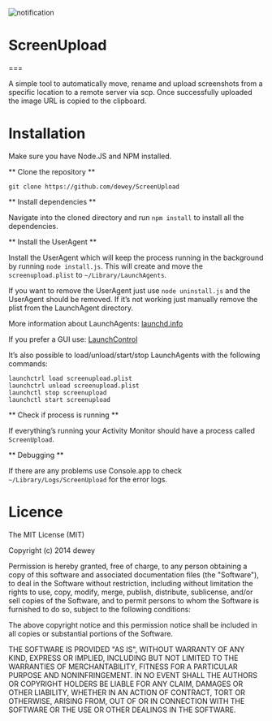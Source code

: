 ![notification](https://img.notmyhostna.me/047df78a4eac436396d9f6b0957c0a8ddfc198b6.png)

# ScreenUpload
===

A simple tool to automatically move, rename and upload screenshots from a specific location to a remote server via scp. Once successfully uploaded the image URL is copied to the clipboard.

# Installation


Make sure you have Node.JS and NPM installed.

** Clone the repository **

`git clone https://github.com/dewey/ScreenUpload`

** Install dependencies **

Navigate into the cloned directory and run `npm install` to install all the dependencies.

** Install the UserAgent **

Install the UserAgent which will keep the process running in the background by running `node install.js`. This will create and move the `screenupload.plist` to `~/Library/LaunchAgents`.

If you want to remove the UserAgent just use `node uninstall.js` and the UserAgent should be removed. If it’s not working just manually remove the plist from the LaunchAgent directory.

More information about LaunchAgents: [launchd.info](http://launchd.info/)

If you prefer a GUI use: [LaunchControl](http://www.soma-zone.com/LaunchControl/)

It’s also possible to load/unload/start/stop LaunchAgents with the following commands:
    
    launchctrl load screenupload.plist
    launchctrl unload screenupload.plist
    launchctl stop screenupload
    launchctl start screenupload

** Check if process is running **

If everything’s running your Activity Monitor should have a process called `ScreenUpload`.

** Debugging **

If there are any problems use Console.app to check `~/Library/Logs/ScreenUpload` for the error logs.

# Licence

The MIT License (MIT)

Copyright (c) 2014 dewey

Permission is hereby granted, free of charge, to any person obtaining a copy
of this software and associated documentation files (the "Software"), to deal
in the Software without restriction, including without limitation the rights
to use, copy, modify, merge, publish, distribute, sublicense, and/or sell
copies of the Software, and to permit persons to whom the Software is
furnished to do so, subject to the following conditions:

The above copyright notice and this permission notice shall be included in all
copies or substantial portions of the Software.

THE SOFTWARE IS PROVIDED "AS IS", WITHOUT WARRANTY OF ANY KIND, EXPRESS OR
IMPLIED, INCLUDING BUT NOT LIMITED TO THE WARRANTIES OF MERCHANTABILITY,
FITNESS FOR A PARTICULAR PURPOSE AND NONINFRINGEMENT. IN NO EVENT SHALL THE
AUTHORS OR COPYRIGHT HOLDERS BE LIABLE FOR ANY CLAIM, DAMAGES OR OTHER
LIABILITY, WHETHER IN AN ACTION OF CONTRACT, TORT OR OTHERWISE, ARISING FROM,
OUT OF OR IN CONNECTION WITH THE SOFTWARE OR THE USE OR OTHER DEALINGS IN THE
SOFTWARE.
